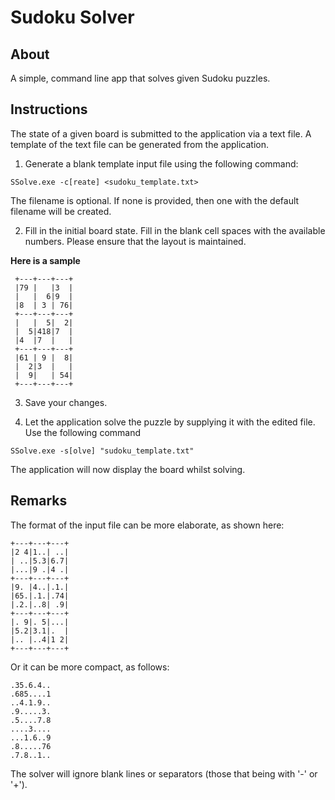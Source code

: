# Sudoku Solver

## About
A simple, command line app that solves given Sudoku puzzles.

## Instructions
The state of a given board is submitted to the application via a text file.
A template of the text file can be generated from the application.


1. Generate a blank template input file using the following command:
```
SSolve.exe -c[reate] <sudoku_template.txt>
```

The filename is optional. If none is provided, then one with the default filename will be created.

2. Fill in the initial board state.
Fill in the blank cell spaces with the available numbers.
Please ensure that the layout is maintained.

**Here is a sample**
```
 +---+---+---+
 |79 |   |3  |
 |   |  6|9  |
 |8  | 3 | 76|
 +---+---+---+
 |   |  5|  2|
 |  5|418|7  |
 |4  |7  |   |
 +---+---+---+
 |61 | 9 |  8|
 |  2|3  |   |
 |  9|   | 54|
 +---+---+---+
 ```

3. Save your changes.

4. Let the application solve the puzzle by supplying it with the edited file.
Use the following command
```
SSolve.exe -s[olve] "sudoku_template.txt"
```

The application will now display the board whilst solving.

## Remarks
The format of the input file can be more elaborate, as shown here:

```
+---+---+---+
|2 4|1..| ..|
| ..|5.3|6.7|
|...|9 .|4 .|
+---+---+---+
|9. |4..|.1.|
|65.|.1.|.74|
|.2.|..8| .9|
+---+---+---+
|. 9|. 5|...|
|5.2|3.1|.  |
|.. |..4|1 2|
+---+---+---+
```

Or it can be more compact, as follows:

```
.35.6.4..
.685....1
..4.1.9..
.9.....3.
.5....7.8
....3....
...1.6..9
.8.....76
.7.8..1..
```
The solver will ignore blank lines or separators (those that being with '-' or '+').

